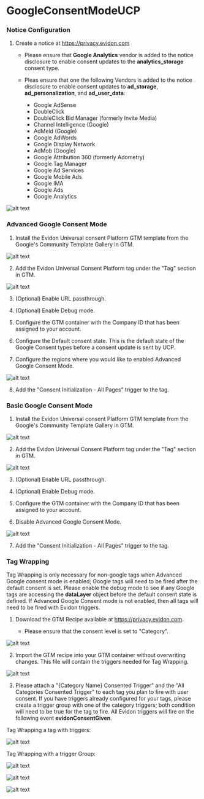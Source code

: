 # GoogleConsentModeUCP

### Notice Configuration

1. Create a notice at https://privacy.evidon.com

   * Please ensure that **Google Analytics** vendor is added to the notice disclosure to enable consent updates to the **analytics_storage** consent type.

   * Pleas ensure that one the following Vendors is added to the notice disclosure to enable consent updates to **ad_storage**, **ad_personalization**, and **ad_user_data**:

        - Google AdSense
        - DoubleClick
        - DoubleClick Bid Manager (formerly Invite Media)
        - Channel Intelligence (Google)
        - AdMeld (Google)
        - Google AdWords
        - Google Display Network
        - AdMob (Google)
        - Google Attribution 360 (formerly Adometry)
        - Google Tag Manager
        - Google Ad Services
        - Google Mobile Ads
        - Google IMA
        - Google Ads
        - Google Analytics

![alt text](https://github.com/justindeng21/GoogleConsentModeUCP/blob/main/imagesNoticeDisclosure.png?raw=true)

### Advanced Google Consent Mode

1. Install the Evidon Universal consent Platform GTM template from the Google's Community Template Gallery in GTM.

![alt text](https://github.com/justindeng21/GoogleConsentModeUCP/blob/main/imagesCommunityGallary.png?raw=true)

2. Add the Evidon Universal Consent Platform tag under the "Tag" section in GTM.

![alt text](https://github.com/justindeng21/GoogleConsentModeUCP/blob/main/imagesAddingNewTag.png?raw=true)

3. (Optional) Enable URL passthrough.
   
4. (Optional) Enable Debug mode.

5. Configure the GTM container with the Company ID that has been assigned to your account.

6. Configure the Default consent state. This is the default state of the Google Consent types before a consent update is sent by UCP.

7. Configure the regions where you would like to enabled Advanced Google Consent Mode.

![alt text](https://github.com/justindeng21/GoogleConsentModeUCP/blob/main/imagesAdvancedConsentMode.png?raw=true)

8. Add the "Consent Initialization - All Pages" trigger to the tag.

### Basic Google Consent Mode

1. Install the Evidon Universal consent Platform GTM template from the Google's Community Template Gallery in GTM.

![alt text](https://github.com/justindeng21/GoogleConsentModeUCP/blob/main/imagesCommunityGallary.png?raw=true)

2. Add the Evidon Universal Consent Platform tag under the "Tag" section in GTM.

![alt text](https://github.com/justindeng21/GoogleConsentModeUCP/blob/main/imagesAddingNewTag.png?raw=true)

3. (Optional) Enable URL passthrough.
   
4.  (Optional) Enable Debug mode.

5. Configure the GTM container with the Company ID that has been assigned to your account.

6. Disable Advanced Google Consent Mode.

![alt text](https://github.com/justindeng21/GoogleConsentModeUCP/blob/main/imagesBasicConsentMode.png?raw=true)

7. Add the "Consent Initialization - All Pages" trigger to the tag.

### Tag Wrapping

Tag Wrapping is only necessary for non-google tags when Advanced Google consent mode is enabled; Google tags will need to be fired after the default consent is set. Please enable the debug mode to see if any Google tags are accessing the **dataLayer** object before the default consent state is defined. If Advanced Google Consent mode is not enabled, then all tags will need to be fired with Evidon triggers.

1. Download the GTM Recipe available at https://privacy.evidon.com.

    * Please ensure that the consent level is set to "Category".

![alt text](https://github.com/justindeng21/GoogleConsentModeUCP/blob/main/imagesGTMRecipe.png?raw=true)

2. Import the GTM recipe into your GTM container without overwriting changes. This file will contain the triggers needed for Tag Wrapping.

![alt text](https://github.com/justindeng21/GoogleConsentModeUCP/blob/main/imagesImportingTriggers.png?raw=true)

3. Please attach a "{Category Name} Consented Trigger" and the "All Categories Consented Trigger" to each tag you plan to fire with user consent. If you have triggers already configured for your tags, please create a trigger group with one of the category triggers; both condition will need to be true for the tag to fire. All Evidon triggers will fire on the following event **evidonConsentGiven**. 

Tag Wrapping a tag with triggers:


![alt text](https://github.com/justindeng21/GoogleConsentModeUCP/blob/main/imagesexampleTriggers.png?raw=true)

Tag Wrapping with a trigger Group:


![alt text](https://github.com/justindeng21/GoogleConsentModeUCP/blob/main/imagesTriggerGroup1.png?raw=true)


![alt text](https://github.com/justindeng21/GoogleConsentModeUCP/blob/main/imagesTriggerGroup2.png?raw=true)


![alt text](https://github.com/justindeng21/GoogleConsentModeUCP/blob/main/imagesTriggerGroup3.png?raw=true)
